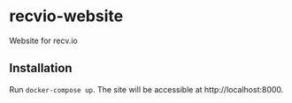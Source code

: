 # recvio-website
Website for recv.io

## Installation

Run `docker-compose up`. The site will be accessible at http://localhost:8000.
